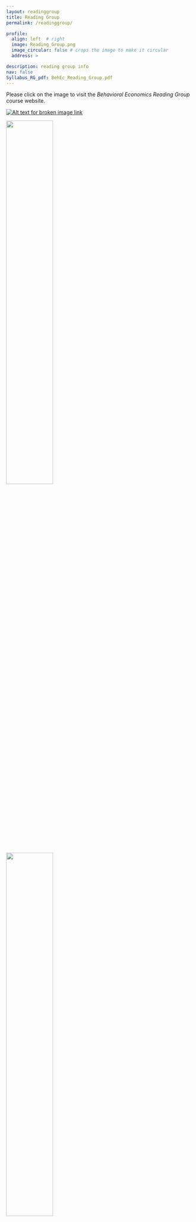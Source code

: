 ```yaml
---
layout: readinggroup
title: Reading Group
permalink: /readinggroup/

profile:
  align: left  # right
  image: Reading_Group.png
  image_circular: false # crops the image to make it circular
  address: >

description: reading group info 
nav: false
Syllabus_RG_pdf: BehEc_Reading_Group.pdf
---
```


Please click on the image to visit the _Behavioral Economics Reading Group_ course website.



[![Alt text for broken image link](https://egorbronnikov.github.io/assets/img/Reading_Group.png)](https://econreadinggroup.github.io)




<img src="https://egorbronnikov.github.io/assets/img/Reading_Group.png" width=50%>


[<img src="https://egorbronnikov.github.io/assets/img/Reading_Group.png" width=50%>](https://econreadinggroup.github.io)

